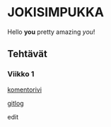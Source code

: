 # JOKISIMPUKKA

Hello **you** pretty amazing *you*!

## Tehtävät
### Viikko 1
[komentorivi](https://github.com/PPeltola/ot_harjoitustyo/blob/master/laskarit/viikko1/komentorivi.txt)

[gitlog](https://github.com/PPeltola/ot_harjoitustyo/blob/master/laskarit/viikko1/gitlog.txt)


edit

